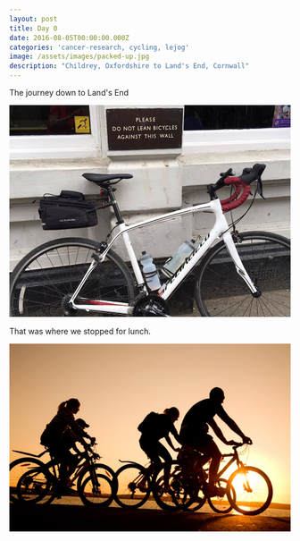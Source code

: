 ```yaml
---
layout: post
title: Day 0
date: 2016-08-05T00:00:00.000Z
categories: 'cancer-research, cycling, lejog'
image: /assets/images/packed-up.jpg
description: "Childrey, Oxfordshire to Land's End, Cornwall"
---
```



The journey down to Land's End

![](/uploads/versions/ruby---x----960-722x---.jpg)

That was where we stopped for lunch.

![](/uploads/versions/cycling---x----640-426x---.jpg)